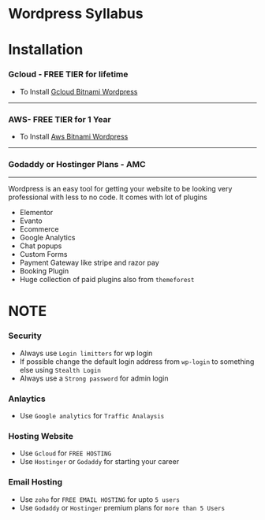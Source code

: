 # Wordpress Syllabus

# Installation
### Gcloud - FREE TIER for lifetime
- To Install [Gcloud Bitnami Wordpress](https://github.com/katmakhan/gcloud-course/tree/master/Free%20Wordpress-%20Bitnami)
---
### AWS- FREE TIER for 1 Year
- To Install [Aws Bitnami Wordpress](https://github.com/katmakhan/aws-course)

---
### Godaddy or Hostinger Plans - AMC

---
Wordpress is an easy tool for getting your website to be looking very professional with less to no code.
It comes with lot of plugins
- Elementor
- Evanto
- Ecommerce
- Google Analytics
- Chat popups
- Custom Forms
- Payment Gateway like stripe and razor pay
- Booking Plugin
- Huge collection of paid plugins also from `themeforest`

# NOTE
### Security
- Always use `Login limitters` for wp login
- If possible change the default login address from `wp-login` to something else using `Stealth Login`
- Always use a `Strong password` for admin login

### Anlaytics
- Use `Google analytics` for `Traffic Analaysis`

### Hosting Website
- Use `Gcloud` for `FREE HOSTING`
- Use `Hostinger` or `Godaddy` for starting your career

### Email Hosting
- Use `zoho` for `FREE EMAIL HOSTING` for upto `5 users`
- Use `Godaddy` or `Hostinger` premium plans for `more than 5 Users`
